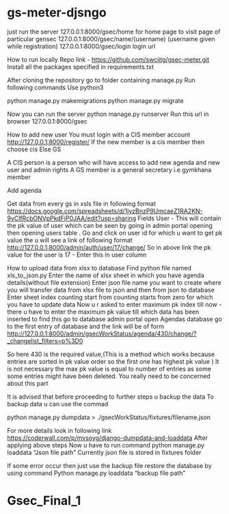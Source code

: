 # gs-meter-djsngo

just run the server
127.0.0.1:8000/gsec/home    for home page
to visit page of particular gensec
127.0.0.1:8000/gsec/name/(username) (username given while registration)
127.0.0.1:8000/gsec/login   login url

How to run locally
Repo link - https://github.com/swciitg/gsec-meter.git
Install all the packages specified in requirements.txt

After cloning the repository go to folder containing manage.py 
Run following commands
Use python3

python manage.py makemigrations
python manage.py migrate

Now you can run the server
python manage.py runserver 
Run this url in browser 127.0.0.1:8000/gsec 

How to add new user
You must login with a CIS member account 
http://127.0.0.1:8000/register/
If the new member is a cis member then choose cis
Else GS

A CIS person is a person who will have access to add new agenda and new user and admin rights
A GS member is a general secretary i.e gymkhana member

Add agenda

Get data from every gs in xsls file in following format
https://docs.google.com/spreadsheets/d/1jyzBnzP9UmcaeZ1RA2KN-9yClfRcbONVpPkdFiP0JAA/edit?usp=sharing
Fields 
User - This will contain the pk value of user which can be seen by going in admin portal opening then opening users table .
Go and click on user id for which u want to get pk value the u will see a link of following format
http://127.0.0.1:8000/admin/auth/user/17/change/
So in above link the pk value for the user is 17  - Enter this in user column

How to upload data from xlsx to database
Find python file named xls_to_json.py
Enter the name of xlsx sheet in which you have agenda details(without file extension)
Enter json file name you want to create where you will transfer data from xlsx file to json and then from json to database
Enter sheet index counting start from counting starts from zero for which you have to update data
Now u r asked to enter maximum pk index till now - there u have to enter the maximum pk value till which data has been inserted to find this go to database admin portal open Agendas database go to the first entry of database and the link will be of form
http://127.0.0.1:8000/admin/gsecWorkStatus/agenda/430/change/?_changelist_filters=p%3D0

So here 430 is the required value,(This is a method which works because entries are sorted in pk value order so the first one has highest pk value ) 
It is not necessary the max pk value is equal to number of entries as some some entries might have been deleted. You really need to be concerned about this part


It is advised that before proceeding to further steps u backup the data
To backup data u can use the commad 

 python manage.py dumpdata > ./gsecWorkStatus/fixtures/filename.json


For more details look in following link
https://coderwall.com/p/mvsoyg/django-dumpdata-and-loaddata
After applying above steps 
Now u have to run command 
python manage.py loaddata “Json file path”
Currently json file is stored in fixtures folder

If some error occur then just use the backup file restore the database by using command
Python manage.py loaddata “backup file path”


# Gsec_Final_1
